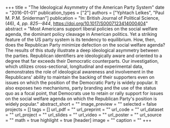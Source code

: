 +++
title = "The Ideological Asymmetry of the American Party System"
date = "2016-01-01"
publication_types = ["2"]
authors = ["Yphtach Lelkes", "Paul M. P.M. Sniderman"]
publication = "In: British Journal of Political Science, (46), 4, _pp. 825--844_, https://doi.org/10.1017/S0007123414000404"
abstract = "Most Americans support liberal policies on the social welfare agenda, the dominant policy cleavage in American politics. Yet a striking feature of the US party system is its tendency to equilibrium. How, then, does the Republican Party minimize defection on the social welfare agenda? The results of this study illustrate a deep ideological asymmetry between the parties. Republican identifiers are ideologically aware and oriented to a degree that far exceeds their Democratic counterparts. Our investigation, which utilizes cross-sectional, longitudinal and experimental data, demonstrates the role of ideological awareness and involvement in the Republicans' ability to maintain the backing of their supporters even on issues on which the position of the Democratic Party is widely popular. It also exposes two mechanisms, party branding and the use of the status quo as a focal point, that Democrats use to retain or rally support for issues on the social welfare agenda on which the Republican Party's position is widely popular."
abstract_short = ""
image_preview = ""
selected = false
projects = []
tags = []
url_pdf = ""
url_preprint = ""
url_code = ""
url_dataset = ""
url_project = ""
url_slides = ""
url_video = ""
url_poster = ""
url_source = ""
math = true
highlight = true
[header]
image = ""
caption = ""
+++
